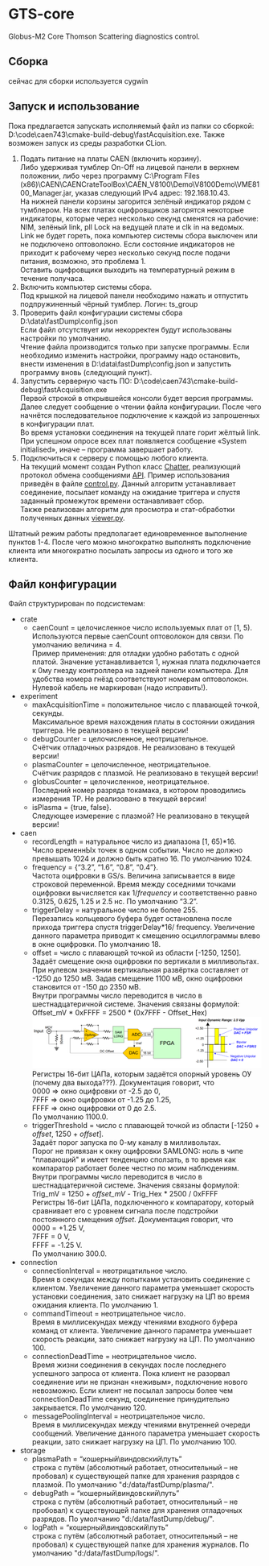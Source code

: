 # GTS-core

Globus-M2 Core Thomson Scattering diagnostics control.

## Сборка
сейчас для сборки используется cygwin

## Запуск и использование
Пока предлагается запускать исполняемый файл из папки со сборкой: D:\code\caen743\cmake-build-debug\fastAcquisition.exe.
Также возможен запуск из среды разработки CLion.

1. Подать питание на платы CAEN (включить корзину).  
Либо удерживая тумблер On-Off на лицевой панели в верхнем положении, 
либо через программу C:\Program Files (x86)\CAEN\CAENCrateToolBox\CAEN_V8100\Demo\V8100Demo\VME8100_Manager.jar, 
указав следующий IPv4 адрес: 192.168.10.43.  
На нижней панели корзины загорится зелёный индикатор рядом с тумблером. 
На всех платах оцифровщиков загорятся некоторые индикаторы, которые через несколько секунд сменятся на рабочие: 
NIM, зелёный link, pll Lock на ведущей плате и clk in на ведомых.  
Link не будет гореть, пока компьютер системы сбора выключен или не подключено оптоволокно. 
Если состояние индикаторов не приходит к рабочему через несколько секунд после подачи питания, 
возможно, это проблема 1.  
Оставить оцифровщики выходить на температурный режим в течение получаса.
2. Включить компьютер системы сбора.  
Под крышкой на лицевой панели необходимо нажать и отпустить подпружиненный чёрный тумблер.
Логин: ts_group
3. Проверить файл конфигурации системы сбора D:\data\fastDump\config.json  
Если файл отсутствует или некорректен будут использованы настройки по умолчанию.  
Чтение файла производится только при запуске программы.
Если необходимо изменить настройки, программу надо остановить, внести изменения в D:\data\fastDump\config.json
и запустить программу вновь (следующий пункт).
4. Запустить серверную часть ПО: D:\code\caen743\cmake-build-debug\fastAcquisition.exe  
Первой строкой в открывшейся консоли будет версия программы.
Далее следует сообщение о чтении файла конфигурации.
После чего начнётся последовательное подключение к каждой из запрошенных в конфигурации плат.  
Во время установки соединения на текущей плате горит жёлтый link.
При успешном опросе всех плат появляется сообщение «System initialised», иначе – программа завершает работу.
5. Подключиться к серверу с помощью любого клиента.  
На текущий момент создан Python класс [Chatter](/utils/chatter.py), реализующий протокол обмена сообщениями [API](#api). 
Пример использования приведён в файле [control.py](utils/control.py). 
Данный алгоритм устанавливает соединение, 
посылает команду на ожидание триггера и спустя заданный промежуток времени останавливает сбор.  
Также реализован алгоритм для просмотра и стат-обработки полученных данных [viewer.py](utils/viewer.py).

Штатный режим работы предполагает единовременное выполнение пунктов 1-4. 
После чего можно многократно выполнять подключение клиента или многократно посылать запросы из одного и того же клиента.


## Файл конфигурации
Файл структурирован по подсистемам:
- crate
    - caenCount = целочисленное число используемых плат от [1, 5).  
Используются первые caenCount оптоволокон для связи. 
По умолчанию величина = 4.  
Пример применения: для отладки удобно работать с одной платой. 
Значение устанавливается 1, нужная плата подключается к 0му гнезду контроллера на задней панели компьютера. 
Для удобства номера гнёзд соответствуют номерам оптоволокон. 
Нулевой кабель не маркирован (надо исправить!).
- experiment
    - maxAcquisitionTime = положительное число с плавающей точкой, секунды.  
Максимальное время нахождения платы в состоянии ожидания триггера.
Не реализовано в текущей версии!
    - debugCounter = целочисленное, неотрицательное.  
Счётчик отладочных разрядов. 
Не реализовано в текущей версии!
    - plasmaCounter = целочисленное, неотрицательное.  
Счётчик разрядов с плазмой. 
Не реализовано в текущей версии!
    - globusCounter = целочисленное, неотрицательное.  
Последний номер разряда токамака, в котором проводились измерения ТР. 
Не реализовано в текущей версии!
    - isPlasma = {true, false}.  
Следующее измерение с плазмой?
Не реализовано в текущей версии!
- caen
    - recordLength = натуральное число из диапазона [1, 65)*16.  
Число временнЫх точек в одном событии. 
Число не должно превышать 1024 и должно быть кратно 16.
По умолчанию 1024.
    - frequency = {“3.2”, “1.6”, “0.8”, “0.4”}.  
Частота оцифровки в GS/s. 
Величина записывается в виде строковой переменной.
Время между соседними точками оцифровки вычисляется как 1/*frequency* и соответственно равно 
0.3125, 0.625, 1.25 и 2.5 нс.
По умолчанию “3.2”.
    - triggerDelay = натуральное число не более 255.  
Перезапись кольцевого буфера будет остановлена после прихода триггера спустя triggerDelay*16/ frequency. 
Увеличение данного параметра приводит к смещению осциллограммы влево в окне оцифровки.
По умолчанию 18.
    - offset = число с плавающей точкой из области \[-1250, 1250\].  
Задаёт смещение окна оцифровки по вертикали в милливольтах.  
При нулевом значении вертикальная развёртка составляет от -1250 до 1250 мВ.
Задав смещение 1100 мВ, окно оцифровки становится от -150 до 2350 мВ.  
Внутри программы число переводится в число в шестнадцатеричной системе.
Значения связаны формулой:  
Offset_mV * 0xFFFF = 2500 * (0x7FFF - Offset_Hex)    
![documentation on DC offset](/res/offset.png "Image from CAEN datasheet.")  
Регистры 16-бит ЦАПа, которым задаётся опорный уровень ОУ (почему два выхода???).
Документация говорит, что  
0000 => окно оцифровки от -2.5 до 0,  
7FFF => окно оцифровки от -1.25 до 1.25,  
FFFF => окно оцифровки от 0 до 2.5.  
По умолчанию 1100.0.
    - triggerThreshold = число с плавающей точкой из области \[-1250 + *offset*, 1250 + *offset*\].  
Задаёт порог запуска по 0-му каналу в милливольтах.  
Порог не привязан к окну оцифровки SAMLONG: ноль в чипе "плавающий" и имеет тенденцию сползать,
в то время как компаратор работает более честно по моим наблюдениям.  
Внутри программы число переводится в число в шестнадцатеричной системе.
Значения связаны формулой:  
Trig_mV = 1250 + *offset_mV* - Trig_Hex * 2500 / 0xFFFF  
Регистры 16-бит ЦАПа, подключенного к компаратору, 
который сравнивает его с уровнем сигнала после подстройки постоянного смещения *offset*. 
Документация говорит, что  
0000 = +1.25 V,  
7FFF = 0 V,  
FFFF = -1.25 V.  
По умолчанию 300.0.
- connection
    - connectionInterval =  неотрицатильное число.  
Время в секундах между попытками установить соединение с клиентом.
Увеличение данного параметра уменьшает скорость установки соединения, 
зато снижает нагрузку на ЦП во время ожидания клиента.
По умолчанию 1.
    - commandTimeout = неотрицательное число.  
Время в миллисекундах между чтениями входного буфера команд от клиента.
Увеличение данного параметра уменьшает скорость реакции, зато снижает нагрузку на ЦП.
По умолчанию 100.
    - connectionDeadTime = неотрицательное число.  
Время жизни соединения в секундах после последнего успешного запроса от клиента. 
Пока клиент не разорвал соединение или не признан «неживым», подключение нового невозможно. 
Если клиент не посылал запросы более чем  connectionDeadTime секунд, соединение принудительно закрывается.
По умолчанию 120.
    - messagePoolingInterval = неотрицательное число.  
Время в миллисекундах между чтениями внутренней очереди сообщений. 
Увеличение данного параметра уменьшает скорость реакции, зато снижает нагрузку на ЦП.
По умолчанию 100.
- storage
    - plasmaPath = “кошерный\виндовский\путь”  
строка с путём (абсолютный работает, относительный – не пробовал) к существующей папке для хранения разрядов с плазмой.
По умолчанию "d:/data/fastDump/plasma/".
    - debugPath = “кошерный\виндовский\путь”  
строка с путём (абсолютный работает, относительный – не пробовал) к существующей папке для хранения отладочных разрядов.
По умолчанию "d:/data/fastDump/debug/".
    - logPath = “кошерный\виндовский\путь”  
строка с путём (абсолютный работает, относительный – не пробовал) к существующей папке для хранения журналов.
По умолчанию "d:/data/fastDump/logs/".



